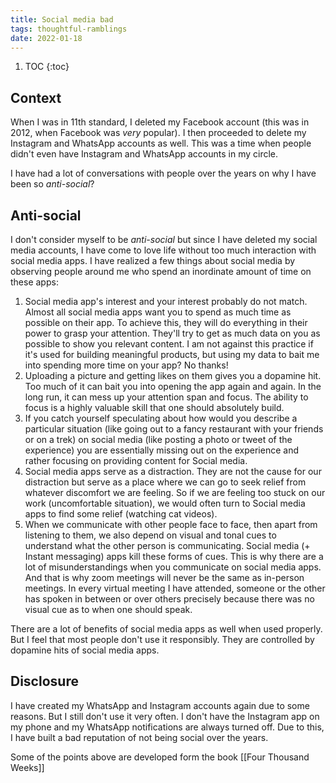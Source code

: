 ```yaml
---
title: Social media bad
tags: thoughtful-ramblings
date: 2022-01-18
---
```


1. TOC
{:toc}

## Context

When I was in 11th standard, I deleted my Facebook account (this was in 2012, when Facebook was *very* popular). I then proceeded to delete my Instagram and WhatsApp accounts as well. This was a time when people didn't even have Instagram and WhatsApp accounts in my circle.

I have had a lot of conversations with people over the years on why I have been so *anti-social*?

## Anti-social

I don't consider myself to be *anti-social* but since I have deleted my social media accounts, I have come to love life without too much interaction with social media apps. I have realized a few things about social media by observing people around me who spend an inordinate amount of time on these apps:

1. Social media app's interest and your interest probably do not match. Almost all social media apps want you to spend as much time as possible on their app. To achieve this, they will do everything in their power to grasp your attention. They'll try to get as much data on you as possible to show you relevant content. I am not against this practice if it's used for building meaningful products, but using my data to bait me into spending more time on your app? No thanks!
2. Uploading a picture and getting likes on them gives you a dopamine hit. Too much of it can bait you into opening the app again and again. In the long run, it can mess up your attention span and focus. The ability to focus is a highly valuable skill that one should absolutely build.
3. If you catch yourself speculating about how would you describe a particular situation (like going out to a fancy restaurant with your friends or on a trek) on social media (like posting a photo or tweet of the experience) you are essentially missing out on the experience and rather focusing on providing content for Social media.
4. Social media apps serve as a distraction. They are not the cause for our distraction but serve as a place where we can go to seek relief from whatever discomfort we are feeling. So if we are feeling too stuck on our work (uncomfortable situation), we would often turn to Social media apps to find some relief (watching cat videos).
5. When we communicate with other people face to face, then apart from listening to them, we also depend on visual and tonal cues to understand what the other person is communicating. Social media (+ Instant messaging) apps kill these forms of cues. This is why there are a lot of misunderstandings when you communicate on social media apps. And that is why zoom meetings will never be the same as in-person meetings. In every virtual meeting I have attended, someone or the other has spoken in between or over others precisely because there was no visual cue as to when one should speak.

There are a lot of benefits of social media apps as well when used properly. But I feel that most people don't use it responsibly. They are controlled by dopamine hits of social media apps.

## Disclosure

I have created my WhatsApp and Instagram accounts again due to some reasons. But I still don't use it very often. I don't have the Instagram app on my phone and my WhatsApp notifications are always turned off. Due to this, I have built a bad reputation of not being social over the years.

Some of the points above are developed form the book [[Four Thousand Weeks]]
